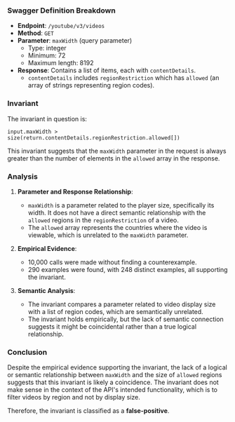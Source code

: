### Swagger Definition Breakdown

- **Endpoint**: `/youtube/v3/videos`
- **Method**: `GET`
- **Parameter**: `maxWidth` (query parameter)
  - Type: integer
  - Minimum: 72
  - Maximum length: 8192
- **Response**: Contains a list of items, each with `contentDetails`.
  - `contentDetails` includes `regionRestriction` which has `allowed` (an array of strings representing region codes).

### Invariant

The invariant in question is:

`input.maxWidth > size(return.contentDetails.regionRestriction.allowed[])`

This invariant suggests that the `maxWidth` parameter in the request is always greater than the number of elements in the `allowed` array in the response.

### Analysis

1. **Parameter and Response Relationship**:
   - `maxWidth` is a parameter related to the player size, specifically its width. It does not have a direct semantic relationship with the `allowed` regions in the `regionRestriction` of a video.
   - The `allowed` array represents the countries where the video is viewable, which is unrelated to the `maxWidth` parameter.

2. **Empirical Evidence**:
   - 10,000 calls were made without finding a counterexample.
   - 290 examples were found, with 248 distinct examples, all supporting the invariant.

3. **Semantic Analysis**:
   - The invariant compares a parameter related to video display size with a list of region codes, which are semantically unrelated.
   - The invariant holds empirically, but the lack of semantic connection suggests it might be coincidental rather than a true logical relationship.

### Conclusion

Despite the empirical evidence supporting the invariant, the lack of a logical or semantic relationship between `maxWidth` and the size of `allowed` regions suggests that this invariant is likely a coincidence. The invariant does not make sense in the context of the API's intended functionality, which is to filter videos by region and not by display size.

Therefore, the invariant is classified as a **false-positive**.

